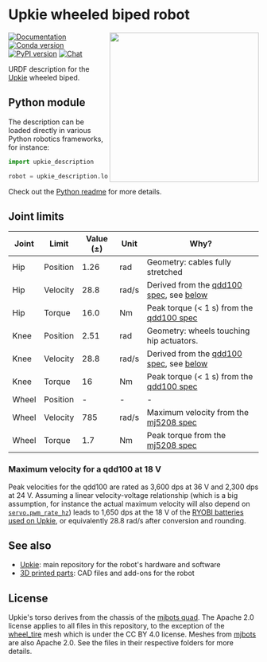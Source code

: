 # Upkie wheeled biped robot

<img src="https://user-images.githubusercontent.com/1189580/169594012-2d685579-2b66-4470-9def-57bd0656b420.png" align="right" width="300">

[![Documentation](https://img.shields.io/badge/docs-read-brightgreen?logo=read-the-docs&style=flat)](https://github.com/upkie/upkie_description/wiki)
[![Conda version](https://anaconda.org/conda-forge/upkie_description/badges/version.svg)](https://anaconda.org/conda-forge/upkie_description)
[![PyPI version](https://img.shields.io/pypi/v/upkie_description)](https://pypi.org/project/upkie_description/)
[![Chat](https://img.shields.io/badge/matrix-chat-%234eb899)](https://app.element.io/#/room/#tasts-robots:matrix.org)

URDF description for the [Upkie](https://hackaday.io/project/185729-upkie-wheeled-biped-robot) wheeled biped. 

## Python module

The description can be loaded directly in various Python robotics frameworks, for instance:

```python
import upkie_description

robot = upkie_description.load_in_pinocchio()
```

Check out the [Python readme](dist/python/README.md) for more details.

## Joint limits

| Joint | Limit    | Value (±) | Unit  | Why? |
|-------|----------|-----------|-------|------|
| Hip   | Position | 1.26      | rad   | Geometry: cables fully stretched |
| Hip   | Velocity | 28.8      | rad/s | Derived from the [qdd100 spec](https://mjbots.com/products/qdd100-beta-3), see [below](#maximum-velocity-for-a-qdd100-at-18v) |
| Hip   | Torque   | 16.0      | Nm    | Peak torque (< 1 s) from the [qdd100 spec](https://mjbots.com/products/qdd100-beta-3) |
| Knee  | Position | 2.51      | rad   | Geometry: wheels touching hip actuators. |
| Knee  | Velocity | 28.8      | rad/s | Derived from the [qdd100 spec](https://mjbots.com/products/qdd100-beta-3), see [below](#maximum-velocity-for-a-qdd100-at-18v) |
| Knee  | Torque   | 16        | Nm    | Peak torque (< 1 s) from the [qdd100 spec](https://mjbots.com/products/qdd100-beta-3) |
| Wheel | Position | -         | -     | - |
| Wheel | Velocity | 785       | rad/s | Maximum velocity from the [mj5208 spec](https://mjbots.com/products/mj5208) |
| Wheel | Torque   | 1.7       | Nm    | Peak torque from the [mj5208 spec](https://mjbots.com/products/mj5208) |

### Maximum velocity for a qdd100 at 18 V

Peak velocities for the qdd100 are rated as 3,600 dps at 36 V and 2,300 dps at 24 V. Assuming a linear velocity-voltage relationship (which is a big assumption, for instance the actual maximum velocity will also depend on [`servo.pwm_rate_hz`](https://github.com/mjbots/moteus/blob/main/docs/reference.md#servopwm_rate_hz)) leads to 1,650 dps at the 18 V of the [RYOBI batteries used on Upkie](https://github.com/upkie/upkie/wiki/Bill-of-materials), or equivalently 28.8 rad/s after conversion and rounding.

## See also

- [Upkie](https://github.com/upkie/upkie): main repository for the robot's hardware and software
- [3D printed parts](https://github.com/upkie/parts): CAD files and add-ons for the robot

## License

Upkie's torso derives from the chassis of the [mjbots quad](https://github.com/mjbots/quad). The Apache 2.0 license applies to all files in this repository, to the exception of the [wheel\_tire](meshes/wheel_tire) mesh which is under the CC BY 4.0 license. Meshes from [mjbots](meshes/mjbots) are also Apache 2.0. See the files in their respective folders for more details.
